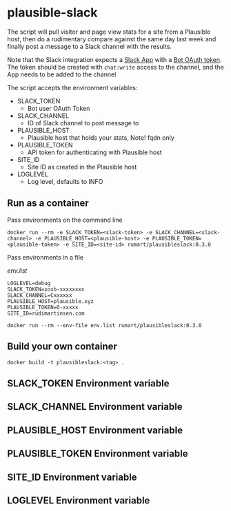 # plausible-slack

The script will pull visitor and page view stats for a site from a Plausible host, then do a rudimentary compare against the same day last week and finally post a message to a Slack channel with the results.

Note that the Slack integration expects a [Slack App](https://slack.com/apps) with a [Bot OAuth token](https://api.slack.com/authentication/oauth-v2). The token should be created with ``chat:write`` access to the channel, and the App needs to be added to the channel

The script accepts the environment variables:

- SLACK_TOKEN
    - Bot user OAuth Token
- SLACK_CHANNEL
    - ID of Slack channel to post message to
- PLAUSIBLE_HOST
    - Plausible host that holds your stats, Note! fqdn only
- PLAUSIBLE_TOKEN
    - API token for authenticating with Plausible host
- SITE_ID
    - Site ID as created in the Plausible host
- LOGLEVEL
    - Log level, defaults to INFO

## Run as a container

Pass environments on the command line

```
docker run --rm -e SLACK_TOKEN=<slack-token> -e SLACK_CHANNEL=<slack-channel> -e PLAUSIBLE_HOST=<plausible-host> -e PLAUSIBLE_TOKEN=<plausible-token> -e SITE_ID=<site-id> rumart/plausibleslack:0.3.0
```

Pass environments in a file

*env.list*

```
LOGLEVEL=debug
SLACK_TOKEN=xoxb-xxxxxxxx
SLACK_CHANNEL=Cxxxxxx
PLAUSIBLE_HOST=plausible.xyz
PLAUSIBLE_TOKEN=O-xxxxx
SITE_ID=rudimartinsen.com
```

```
docker run --rm --env-file env.list rumart/plausibleslack:0.3.0
```

## Build your own container

```
docker build -t plausibleslack:<tag> .
```

## SLACK_TOKEN Environment variable
## SLACK_CHANNEL Environment variable
## PLAUSIBLE_HOST Environment variable
## PLAUSIBLE_TOKEN Environment variable
## SITE_ID Environment variable
## LOGLEVEL Environment variable